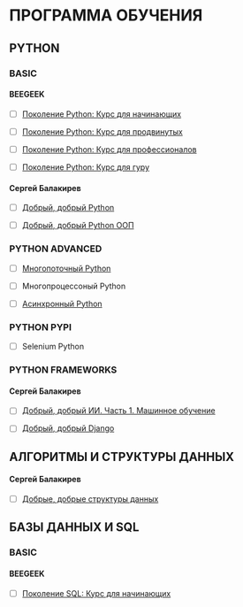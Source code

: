 # ПРОГРАММА ОБУЧЕНИЯ
## PYTHON
### BASIC
#### BEEGEEK
- [ ] [Поколение Python: Курс для начинающих](https://github.com/tskdvraz0r/education/tree/main/stepik/beegeek/python_generation/01_course_for_beginners)
- [ ] [Поколение Python: Курс для продвинутых](https://github.com/tskdvraz0r/education/tree/main/stepik/beegeek/python_generation/02_course_for_advanced)
- [ ] [Поколение Python: Курс для профессионалов](https://github.com/tskdvraz0r/education/tree/main/stepik/beegeek/python_generation/03_course_for_professionals)
- [ ] [Поколение Python: Курс для гуру](https://github.com/tskdvraz0r/education/tree/main/stepik/beegeek/python_generation/04_course_for_guru)


#### Сергей Балакирев
- [ ] [Добрый, добрый Python](https://github.com/tskdvraz0r/education/tree/main/stepik/sergey_balakirev/good_good_python/01_course_python)
- [ ] [Добрый, добрый Python ООП](https://github.com/tskdvraz0r/education/tree/main/stepik/sergey_balakirev/good_good_python/02_course_python_oop)


### PYTHON ADVANCED
- [ ] [Многопоточный Python](https://github.com/tskdvraz0r/education/tree/main/stepik/pavel_khoshev/01_course_multithreading_python)
- [ ] Многопроцесcоный Python
- [ ] [Асинхронный Python](https://github.com/tskdvraz0r/education/tree/main/stepik/pavel_khoshev/03_course_async_python)


### PYTHON PYPI
- [ ] Selenium Python


### PYTHON FRAMEWORKS
#### Сергей Балакирев
- [ ] [Добрый, добрый ИИ. Часть 1. Машинное обучение](https://github.com/tskdvraz0r/education/tree/main/stepik/sergey_balakirev/good_good_python/03_course_ai_part_1_ml)
- [ ] [Добрый, добрый Django](https://github.com/tskdvraz0r/education/tree/main/stepik/sergey_balakirev/good_good_python/04_course_django)


## АЛГОРИТМЫ И СТРУКТУРЫ ДАННЫХ
#### Сергей Балакирев
- [ ] [Добрые, добрые структуры данных](https://github.com/tskdvraz0r/education/tree/main/stepik/sergey_balakirev/other/01_course_data_structures)


## БАЗЫ ДАННЫХ И SQL
### BASIC
#### BEEGEEK
- [ ] [Поколение SQL: Курс для начинающих](https://github.com/tskdvraz0r/education/tree/main/stepik/beegeek/sql_generation/01_course_for_beginners)